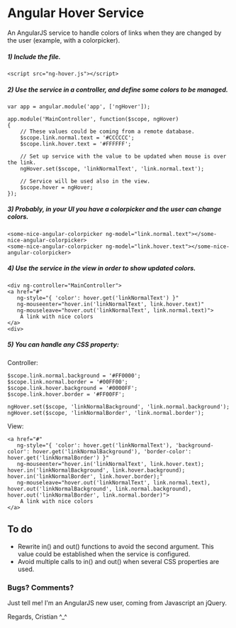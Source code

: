 # Angular Hover Service

An AngularJS service to handle colors of links when they are changed by the user (example, with a colorpicker).


##### 1) Include the file.
```
<script src="ng-hover.js"></script>
```


##### 2) Use the service in a controller, and define some colors to be managed.
```
var app = angular.module('app', ['ngHover']);

app.module('MainController', function($scope, ngHover)
{
    // These values could be coming from a remote database.
    $scope.link.normal.text = '#CCCCCC';
    $scope.link.hover.text = '#FFFFFF';
    
    // Set up service with the value to be updated when mouse is over the link.
    ngHover.set($scope, 'linkNormalText', 'link.normal.text');
    
    // Service will be used also in the view.
    $scope.hover = ngHover;
});
```


##### 3) Probably, in your UI you have a colorpicker and the user can change colors.
```
<some-nice-angular-colorpicker ng-model="link.normal.text"></some-nice-angular-colorpicker>
<some-nice-angular-colorpicker ng-model="link.hover.text"></some-nice-angular-colorpicker>
```


##### 4) Use the service in the view in order to show updated colors.
```
<div ng-controller="MainController">
<a href="#" 
   ng-style="{ 'color': hover.get('linkNormalText') }" 
   ng-mouseenter="hover.in('linkNormalText', link.hover.text)" 
   ng-mouseleave="hover.out('linkNormalText', link.normal.text)">
    A link with nice colors
</a>
<div>
```

##### 5) You can handle any CSS property:
Controller:
```
$scope.link.normal.background = '#FF0000';
$scope.link.normal.border = '#00FF00';
$scope.link.hover.background = '#0000FF';
$scope.link.hover.border = '#FF00FF';

ngHover.set($scope, 'linkNormalBackground', 'link.normal.background');
ngHover.set($scope, 'linkNormalBorder', 'link.normal.border');
```
View:
```
<a href="#" 
   ng-style="{ 'color': hover.get('linkNormalText'), 'background-color': hover.get('linkNormalBackground'), 'border-color': hover.get('linkNormalBorder') }" 
   ng-mouseenter="hover.in('linkNormalText', link.hover.text); hover.in('linkNormalBackground', link.hover.background); hover.in('linkNormalBorder', link.hover.border);" 
   ng-mouseleave="hover.out('linkNormalText', link.normal.text), hover.out('linkNormalBackground', link.normal.background), hover.out('linkNormalBorder', link.normal.border)">
    A link with nice colors
</a>
```

## To do
- Rewrite in() and out() functions to avoid the second argument. This value could be established when the service is configured.
- Avoid multiple calls to in() and out() when several CSS properties are used.
 
### Bugs? Comments?
Just tell me! I'm an AngularJS new user, coming from Javascript an jQuery.

Regards, Cristian ^_^
